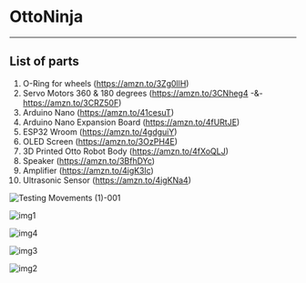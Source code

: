# OttoNinja

-----------------
List of parts
-----------------
1. O-Ring for wheels (https://amzn.to/3Zg0llH)
2. Servo Motors 360 & 180 degrees (https://amzn.to/3CNheg4 -&- https://amzn.to/3CRZ50F)
3. Arduino Nano (https://amzn.to/41cesuT)
4. Arduino Nano Expansion Board (https://amzn.to/4fURtJE)
5. ESP32 Wroom (https://amzn.to/4gdguiY)
6. OLED Screen (https://amzn.to/3OzPH4E)
7. 3D Printed Otto Robot Body (https://amzn.to/4fXoQLJ)
8. Speaker (https://amzn.to/3BfhDYc)
9. Amplifier (https://amzn.to/4igK3lc)
10. Ultrasonic Sensor (https://amzn.to/4igKNa4)

![Testing Movements (1)-001](https://github.com/user-attachments/assets/b6372a4f-1f3f-4dfb-9665-1af328b972f4)

![img1](https://github.com/user-attachments/assets/a004d039-e67a-4250-99b0-db593f19de41)

![img4](https://github.com/user-attachments/assets/58ccabe4-e7ea-4190-9fc2-c2844dfe9cfd)

![img3](https://github.com/user-attachments/assets/2bd3ae2d-a335-4567-87a2-1402c2450cc0)

![img2](https://github.com/user-attachments/assets/394b060f-1462-4193-9fc2-7a2ea551569c)
